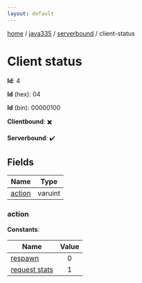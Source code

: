 ```yaml
---
layout: default
---
```


[home](/)  /  [java335](/protocol/java335)  /  [serverbound](/protocol/java335/serverbound)  /  client-status

# Client status

**Id**: 4

**Id** (hex): 04

**Id** (bin): 00000100

**Clientbound**: ✖️

**Serverbound**: ✔️

## Fields

Name | Type
---|---
[action](#action) | varuint

### action

**Constants**:

Name | Value
---|:---:
[respawn](action_respawn) | 0
[request stats](action_request-stats) | 1

